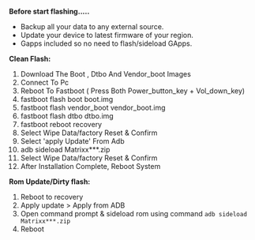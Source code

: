 **Before start flashing.....**
- Backup all your data to any external source. 
- Update your device to latest firmware of your region.
- Gapps included so no need to flash/sideload GApps.

**Clean Flash:**
1. Download The Boot , Dtbo  And Vendor_boot Images  
2. Connect To Pc
3. Reboot To Fastboot  (  Press  Both Power_button_key + Vol_down_key)
4. fastboot flash boot boot.img
5. fastboot flash vendor_boot  vendor_boot.img
6. fastboot flash dtbo dtbo.img 
7. fastboot reboot recovery
8. Select Wipe Data/factory Reset & Confirm
9. Select 'apply Update' From Adb
10. adb sideload  Matrixx***.zip
11. Select Wipe Data/factory Reset & Confirm
12. After Installation Complete, Reboot System

**Rom Update/Dirty flash:**
1. Reboot to recovery
2. Apply update > Apply from ADB
3. Open command prompt & sideload rom using command ```adb sideload Matrixx***.zip```
4. Reboot
